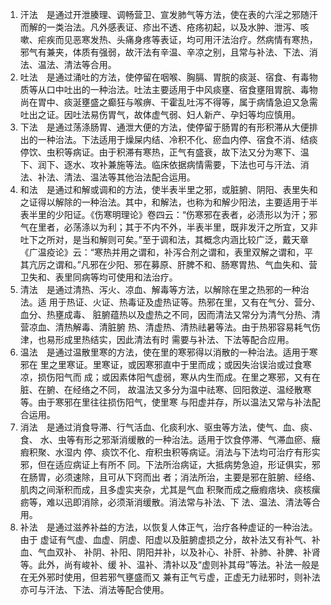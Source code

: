 1. 汗法　是通过开泄腠理、调畅营卫、宣发肺气等方法，使在表的六淫之邪随汗而解的一类治法。凡外感表证、疹出不透、疮疡初起，以及水肿、泄泻、咳嗽、疟疾而见恶寒发热、头痛身疼等表证，均可用汗法治疗。然病情有寒热，邪气有兼夹，体质有强弱，故汗法有辛温、辛凉之别，且常与补法、下法、消法、温法、清法等合用。
2. 吐法　是通过涌吐的方法，使停留在咽喉、胸膈、胃脘的痰涎、宿食、有毒物质等从口中吐出的一种治法。吐法主要适用于中风痰壅、宿食壅阻胃脘、毒物尚在胃中、痰涎壅盛之癫狂与喉痹、干霍乱吐泻不得等，属于病情急迫又急需吐出之证。因吐法易伤胃气，故体虚气弱、妇人新产、孕妇等均应慎用。
3. 下法　是通过荡涤肠胃、通泄大便的方法，使停留于肠胃的有形积滞从大便排出的一种治法。下法适用于燥屎内结、冷积不化、瘀血内停、宿食不消、结痰停饮、虫积等病证。由于积滞有寒热，正气有盛衰，故下法又分为寒下、温下、润下、逐水、攻补兼施等法。临床依据病情需要，下法也可与汗法、消法、补法、清法、温法等其他治法配合运用。
4. 和法　是通过和解或调和的方法，使半表半里之邪，或脏腑、阴阳、表里失和之证得以解除的一种治法。其中，和解法，也称为和解少阳法，主要适用于半表半里的少阳证。《伤寒明理论》卷四云：“伤寒邪在表者，必渍形以为汗；邪气在里者，必荡涤以为利；其于不内不外，半表半里，既非发汗之所宜，又非吐下之所对，是当和解则可矣。”至于调和法，其概念内涵比较广泛，戴天章《广温疫论》云：“寒热并用之谓和，补泻合剂之谓和，表里双解之谓和，平其亢厉之谓和。”凡邪在少阳、邪在募原、肝脾不和、肠寒胃热、气血失和、营卫失和、表里同病等均可使用和法治疗。
5. 清法　是通过清热、泻火、凉血、解毒等方法，以解除在里之热邪的一种治法。适
用于热证、火证、热毒证及虚热证等。热邪在里，又有在气分、营分、血分、热壅成毒、
脏腑蕴热以及虚热之不同，因而清法又常分为清气分热、清营凉血、清热解毒、清脏腑
热、清虚热、清热祛暑等法。由于热邪容易耗气伤津，也易形成里热结实，因此清法有时
需要与补法、下法等配合应用。
6. 温法　是通过温散里寒的方法，使在里的寒邪得以消散的一种治法。适用于寒邪在
里之里寒证。里寒证，或因寒邪直中于里而成；或因失治误治或过食寒凉，损伤阳气而
成；或因素体阳气虚弱，寒从内生而成。在里之寒邪，又有在脏、在腑、在经络之不同，
故温法又多分为温中祛寒、回阳救逆、温经散寒等。由于寒邪在里往往损伤阳气，使里寒
与阳虚并存，所以温法又常与补法配合运用。
7. 消法　是通过消食导滞、行气活血、化痰利水、驱虫等方法，使气、血、痰、食、
水、虫等有形之邪渐消缓散的一种治法。适用于饮食停滞、气滞血瘀、癥瘕积聚、水湿内
停、痰饮不化、疳积虫积等病证。消法与下法均可治疗有形实邪，但在适应病证上有所不
同。下法所治病证，大抵病势急迫，形证俱实，邪在肠胃，必须速除，且可从下窍而出
者；消法所治，主要是邪在脏腑、经络、肌肉之间渐积而成，且多虚实夹杂，尤其是气血
积聚而成之癥瘕痞块、痰核瘰疬等，难以迅即消除，必须渐消缓散。消法常与补法、下
法、温法、清法等合用。
8. 补法　是通过滋养补益的方法，以恢复人体正气，治疗各种虚证的一种治法。由于
虚证有气虚、血虚、阴虚、阳虚以及脏腑虚损之分，故补法又有补气、补血、气血双补、
补阴、补阳、阴阳并补，以及补心、补肝、补肺、补脾、补肾等。此外，尚有峻补、缓
补、温补、清补以及“虚则补其母”等法。补法一般是在无外邪时使用，但若邪气壅盛而又
兼有正气亏虚，正虚无力祛邪时，则补法亦可与汗法、下法、消法等配合使用。